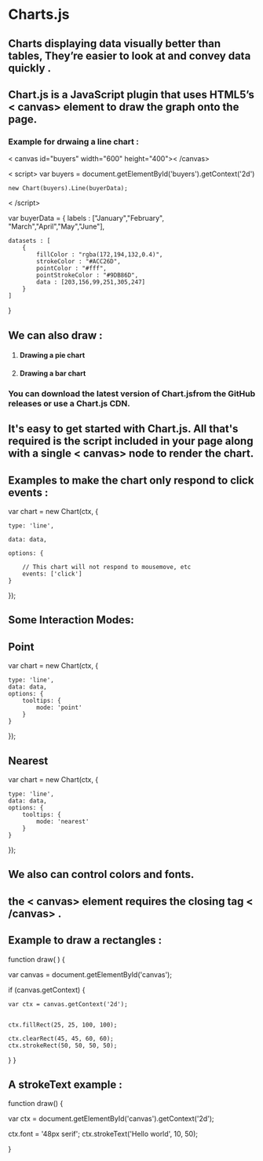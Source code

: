 # Charts.js
## Charts displaying data visually better than tables, They’re easier to look at and convey data quickly .
##  Chart.js is  a JavaScript plugin that uses HTML5’s < canvas> element to draw the graph onto the page.

### Example for drwaing a line chart : 
< canvas id="buyers" width="600" height="400">< /canvas>

< script>
    var buyers = document.getElementById('buyers').getContext('2d')
    
    new Chart(buyers).Line(buyerData);

< /script>

var buyerData = {
	labels : ["January","February",
    "March","April","May","June"],
	
    datasets : [
		{
			fillColor : "rgba(172,194,132,0.4)",
			strokeColor : "#ACC26D",
			pointColor : "#fff",
			pointStrokeColor : "#9DB86D",
			data : [203,156,99,251,305,247]
		}
	]
}
 ## We can also draw : 
 1. #### Drawing a pie chart
 2. #### Drawing a bar chart

 ### You can download the latest version of Chart.jsfrom the GitHub releases or use a Chart.js CDN. 
  ## It's easy to get started with Chart.js. All that's required is the script included in your page along with a single < canvas> node to render the chart.

 ## Examples to make the chart only respond to click events : 
 var chart = new Chart(ctx, {

    type: 'line',

    data: data,

    options: {

        // This chart will not respond to mousemove, etc
        events: ['click']
    }
});
## Some Interaction Modes:
## Point
var chart = new Chart(ctx,
 {
    
    type: 'line',
    data: data,
    options: {
        tooltips: {
            mode: 'point'
        }
    }
});
## Nearest 
var chart = new Chart(ctx, {

    type: 'line',
    data: data,
    options: {
        tooltips: {
            mode: 'nearest'
        }
    }
});
## We also can control colors and fonts.

## the < canvas> element requires the closing tag   < /canvas> .

## Example to draw a rectangles :
 function draw( ) {

  var canvas = document.getElementById('canvas');

  if (canvas.getContext) {

    var ctx = canvas.getContext('2d');


    ctx.fillRect(25, 25, 100, 100);

    ctx.clearRect(45, 45, 60, 60);
    ctx.strokeRect(50, 50, 50, 50);
  }
}
 ## A strokeText example : 
 function draw() {

  var ctx = document.getElementById('canvas').getContext('2d');

  ctx.font = '48px serif';
  ctx.strokeText('Hello world', 10, 50);

}
